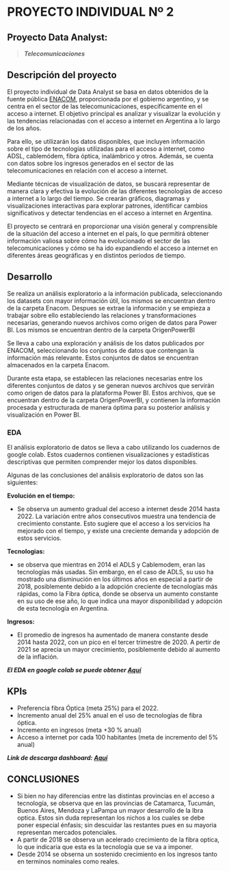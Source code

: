 # PROYECTO INDIVIDUAL Nº 2

## Proyecto Data Analyst: 
>***Telecomunicaciones***


## Descripción del proyecto
El proyecto individual de Data Analyst se basa en datos obtenidos de la fuente pública [ENACOM](https://datosabiertos.enacom.gob.ar/dashboards/20000/acceso-a-internet/), proporcionada por el gobierno argentino, y se centra en el sector de las telecomunicaciones, específicamente en el acceso a internet. El objetivo principal es analizar y visualizar la evolución y las tendencias relacionadas con el acceso a internet en Argentina a lo largo de los años.

Para ello, se utilizarán los datos disponibles, que incluyen información sobre el tipo de tecnologías utilizadas para el acceso a internet, como ADSL, cablemódem, fibra óptica, inalámbrico y otros. Además, se cuenta con datos sobre los ingresos generados en el sector de las telecomunicaciones en relación con el acceso a internet.

Mediante técnicas de visualización de datos, se buscará representar de manera clara y efectiva la evolución de las diferentes tecnologías de acceso a internet a lo largo del tiempo. Se crearán gráficos, diagramas y visualizaciones interactivas para explorar patrones, identificar cambios significativos y detectar tendencias en el acceso a internet en Argentina.

El proyecto se centrará en proporcionar una visión general y comprensible de la situación del acceso a internet en el país, lo que permitirá obtener información valiosa sobre cómo ha evolucionado el sector de las telecomunicaciones y cómo se ha ido expandiendo el acceso a internet en diferentes áreas geográficas y en distintos periodos de tiempo.

## Desarrollo

Se realiza un análisis exploratorio a la información publicada, seleccionando los datasets con mayor información útil, los mismos se encuentran dentro de la carpeta Enacom.
Despues se extrae la información  y se empieza a trabajar sobre ello estableciendo las relaciones y transformaciones necesarias, generando nuevos archivos como orígen de datos para Power BI. Los mismos se encuentran dentro de la carpeta OrigenPowerBI

Se lleva a cabo una exploración y análisis de los datos publicados por ENACOM, seleccionando los conjuntos de datos que contengan la información más relevante. Estos conjuntos de datos se encuentran almacenados en la carpeta Enacom.

Durante esta etapa, se establecen las relaciones necesarias entre los diferentes conjuntos de datos y se generan nuevos archivos que servirán como origen de datos para la plataforma Power BI. Estos archivos, que se encuentran dentro de la carpeta OrigenPowerBI, y contienen la información procesada y estructurada de manera óptima para su posterior análisis y visualización en Power BI.


### EDA
El análisis exploratorio de datos se lleva a cabo utilizando los cuadernos de google colab. Estos cuadernos contienen visualizaciones y estadísticas descriptivas que permiten comprender mejor los datos disponibles.

Algunas de las conclusiones del análisis exploratorio de datos son las siguientes:

**Evolución en el tiempo:**
+   Se observa un aumento gradual del acceso a internet desde 2014 hasta 2022.
La variación entre años consecutivos muestra una tendencia de crecimiento constante.
Esto sugiere que el acceso a los servicios ha mejorado con el tiempo, y existe una creciente demanda y adopción de estos servicios.

**Tecnologias:**
+ se observa que mientras en 2014 el ADLS y Cablemodem, eran las tecnologías más usadas. Sin embargo, en el caso de ADLS, su uso ha mostrado una disminución en los últimos años en especial a partir de 2018, posiblemente debido a la adopción creciente de tecnologías más rápidas, como la Fibra óptica, donde se observa un aumento constante en su uso de ese año, lo que indica una mayor disponibilidad y adopción de esta tecnología en Argentina.

**Ingresos:**
+ El promedio de ingresos ha aumentado de manera constante desde 2014 hasta 2022, con un pico en el tercer trimestre de 2020. A pertir de 2021 se aprecia un mayor crecimiento, posiblemente debido al aumento de la inflación.


 ***El EDA en google colab se puede obtener [Aquí](https://colab.research.google.com/drive/1nEhxXyIXpWzYzUoB9OFv81JiLDFO0bIB?usp=sharing)***

## KPIs

+ Preferencia fibra Óptica (meta 25%) para el 2022.
+ Incremento anual del 25% anual en el uso de tecnologías de fibra óptica.
+ Incremento en ingresos (meta +30 % anual)  
+ Acceso a internet por cada 100 habitantes (meta de incremento del 5% anual)     
                    

***Link de descarga dashboard: [Aquí](https://drive.google.com/file/d/1LU_i2-V_FfX8RA1ZH6Bu9O009Cn8KeSy/view?usp=sharing)***

## CONCLUSIONES
+ Si bien no hay diferencias entre las distintas provincias en el acceso a tecnología, se observa que en las provincias de Catamarca, Tucumán, Buenos Aires, Mendoza y LaPampa un mayor desarrollo de la Ibra optica. Estos sin duda representan los nichos a los cuales se debe poner especial énfasis; sin descuidar las restantes pues en su mayoria representan mercados potenciales.
+ A partir de 2018 se observa un acelerado crecimiento de la fibra optica, lo que indicaria que esta es la tecnología que se va a imponer.
+ Desde 2014 se obserna un sostenido crecimiento en los ingresos tanto en terminos nominales como reales.
